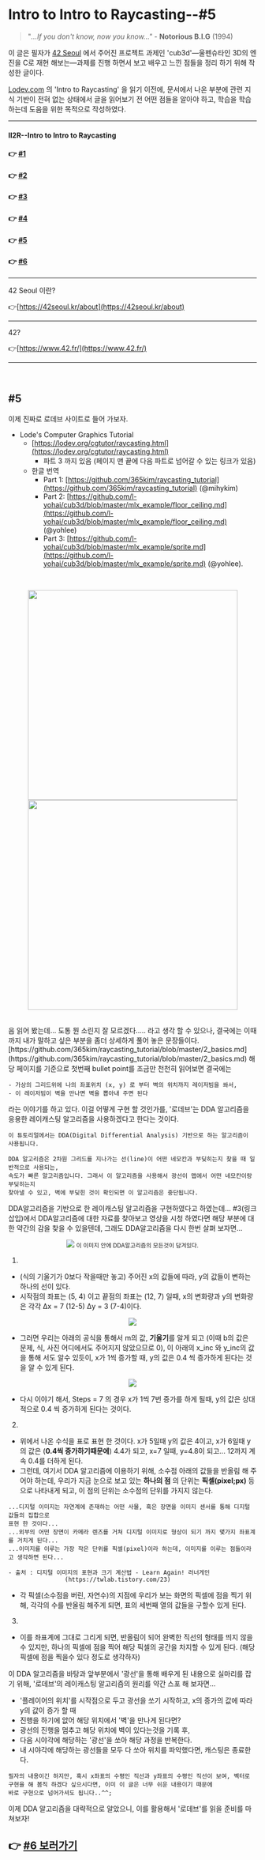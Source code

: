 # Intro to Intro to Raycasting--#5

> "*...If you don't know, now you know..."* - **Notorious B.I.G** (1994)

이 글은 필자가 [42 Seoul](http://42seoul.kr) 에서 주어진 프로젝트 과제인 'cub3d'—울펜슈타인 3D의 엔진을 C로 재현 해보는—과제를 진행 하면서 보고 배우고 느낀 점들을 정리 하기 위해 작성한 글이다.

[Lodev.com](http://lodev.com) 의 'Intro to Raycasting' 을 읽기 이전에, 문서에서 나온 부분에 관련 지식 기반이 전혀 없는 상태에서 글을 읽어보기 전 어떤 점들을 알아야 하고, 학습을 학습하는데 도움을 위한 목적으로 작성하였다.


---
#### II2R--Intro to Intro to Raycasting
#### 👉 <a href="https://github.com/sungyongcho/ii2r/blob/master/md/1.md">#1</a>
#### 👉 <a href="https://github.com/sungyongcho/ii2r/blob/master/md/2.md">#2</a>
#### 👉 <a href="https://github.com/sungyongcho/ii2r/blob/master/md/3.md">#3</a>
#### 👉 <a href="https://github.com/sungyongcho/ii2r/blob/master/md/4.md">#4</a>
#### 👉 <a href="https://github.com/sungyongcho/ii2r/blob/master/md/5.md">#5</a>
#### 👉 <a href="https://github.com/sungyongcho/ii2r/blob/master/md/6.md">#6</a>
---

42 Seoul 이란?

👉[https://42seoul.kr/about](https://42seoul.kr/about)

---

42?

👉[https://www.42.fr/](https://www.42.fr/)

---
<br>

## #5

이제 진짜로 로데브 사이트로 들어 가보자.

- Lode's Computer Graphics Tutorial
    - [https://lodev.org/cgtutor/raycasting.html](https://lodev.org/cgtutor/raycasting.html)
        - 파트 3 까지 있음 (페이지 맨 끝에 다음 파트로 넘어갈 수 있는 링크가 있음)
    - 한글 번역
        - Part 1: [https://github.com/365kim/raycasting_tutorial](https://github.com/365kim/raycasting_tutorial) (@mihykim)
        - Part 2: [https://github.com/l-yohai/cub3d/blob/master/mlx_example/floor_ceiling.md](https://github.com/l-yohai/cub3d/blob/master/mlx_example/floor_ceiling.md) (@yohlee)
        - Part 3: [https://github.com/l-yohai/cub3d/blob/master/mlx_example/sprite.md](https://github.com/l-yohai/cub3d/blob/master/mlx_example/sprite.md) (@yohlee).

<br>

<p float="left" align="center">
	<img width="425" hspace="20"src="../images/365kim_capture1.png" />
	<img width="425" hspace="20"src="../images/365kim_capture2.png" />
</p>

<br>
음 읽어 봤는데... 도통 뭔 소린지 잘 모르겠다..... 라고 생각 할 수 있으나, 결국에는 이때까지 내가 말하고 싶은 부분을 좀더 상세하게 풀어 놓은 문장들이다. [https://github.com/365kim/raycasting_tutorial/blob/master/2_basics.md](https://github.com/365kim/raycasting_tutorial/blob/master/2_basics.md) 해당 페이지를 기준으로 첫번째 bullet point를 조금만 천천히 읽어보면 결국에는

```
- 가상의 그리드위에 나의 좌표위치 (x, y) 로 부터 벽의 위치까지 레이저빔을 쏴서,
- 이 레이저빔이 벽을 만나면 벽을 뽑아내 주면 된다
```

라는 이야기를 하고 있다. 이걸 어떻게 구현 할 것인가를, '로데브'는 DDA 알고리즘을 응용한 레이캐스팅 알고리즘을 사용하겠다고 한다는 것이다.

```
이 튜토리얼에서는 DDA(Digital Differential Analysis) 기반으로 하는 알고리즘이 사용됩니다.

DDA 알고리즘은 2차원 그리드를 지나가는 선(line)이 어떤 네모칸과 부딪히는지 찾을 때 일반적으로 사용되는,
속도가 빠른 알고리즘입니다. 그래서 이 알고리즘을 사용해서 광선이 맵에서 어떤 네모칸이랑 부딪히는지
찾아낼 수 있고, 벽에 부딪힌 것이 확인되면 이 알고리즘은 중단됩니다.
```

DDA알고리즘을 기반으로 한 레이캐스팅 알고리즘을 구현하였다고 하였는데... #3(링크삽입)에서 DDA알고리즘에 대한 자료를 찾아보고 영상을 시청 하였다면 해당 부분에 대한 약간의 감을 찾을 수 있을텐데, 그래도 DDA알고리즘을 다시 한번 살펴 보자면...

<p align="center">
	<img src="../images/dda_explained.png" />
	<small align="center"> 이 이미지 안에 DDA알고리즘의 모든것이 담겨있다.</small>
</p>

1.

- (식의 기울기가 0보다 작을때만 놓고) 주어진 x의 값들에 따라, y의 값들이 변하는 하나의 선이 있다.
- 시작점의 좌표는 (5, 4) 이고 끝점의 좌표는 (12, 7) 일때, x의 변화량과 y의 변화량은 각각 Δx = 7 (12-5) Δy = 3 (7-4)이다.

 <p align="center">
	<img src="../images/delta_x.png" />
</p>

- 그러면 우리는 아래의 공식을 통해서 m의 값, **기울기**를 알게 되고 (이때 b의 값은 문제, 식, 사진 어디에서도 주어지지 않았으므로 0), 이 아래의 x_inc 와 y_inc의 값을 통해 서도 알수 있듯이, x가 1씩 증가할 때, y의 값은 0.4 씩 증가하게 된다는 것을 알 수 있게 된다.

<p align="center">
	<img src="../images/mx_b.png" />
</p>

- 다시 이야기 해서, Steps = 7 의 경우 x가 1씩 7번 증가를 하게 될때, y의 값은 상대적으로 0.4 씩 증가하게 된다는 것이다.

2.

- 위에서 나온 수식을 표로 표현 한 것이다. x가 5일때 y의 값은 4이고, x가 6일때 y의 값은 (**0.4씩 증가하기때문에**) 4.4가 되고, x=7 일때, y=4.8이 되고... 12까지 계속 0.4를 더하게 된다.
- 그런데, 여기서 DDA 알고리즘에 이용하기 위해, 소수점 아래의 값들을 반올림 해 주어야 하는데, 우리가 지금 눈으로 보고 있는 **하나의 점** 의 단위는 **픽셀(pixel;px)** 등으로 나타내게 되고, 이 점의 단위는 소수점의 단위를 가지지 않는다.

```
...디지털 이미지는 자연계에 존재하는 어떤 사물, 혹은 장면을 이미지 센서를 통해 디지털 값들의 집합으로
표현 한 것이다...
...외부의 어떤 장면이 카메라 렌즈를 거쳐 디지털 이미지로 형상이 되기 까지 몇가지 좌표계를 거치게 된다...
...이미지를 이루는 가장 작은 단위를 픽셀(pixel)이라 하는데, 이미지를 이루는 점들이라고 생각하면 된다...

- 출처 : 디지털 이미지의 표현과 크기 계산법 - Learn Again! 러너게인
				(https://twlab.tistory.com/23)
```

- 각 픽셀(소수점을 버린, 자연수)의 지점에 우리가 보는 화면의 픽셀에 점을 찍기 위해, 각각의 수를 반올림 해주게 되면, 표의 세번째 열의 값들을 구할수 있게 된다.

3.

- 이를 좌표계에 그대로 그리게 되면, 반올림이 되어 완벽한 직선의 형태를 띄지 않을 수 있지만,  하나의 픽셀에 점을 찍어 해당 픽셀의 공간을 차지할 수 있게 된다. (해당 픽셀에 점을 찍을수 있다 정도로 생각하자)


이 DDA 알고리즘을 바탕과 앞부분에서 '광선'을 통해 배우게 된 내용으로 실마리를 잡기 위해, '로데브'의 레이캐스팅 알고리즘의 원리를 약간 스포 해 보자면...
- '플레이어의 위치'를 시작점으로 두고 광선을 쏘기 시작하고, x의 증가의 값에 따라 y의 값이 증가 할 때
- 진행을 하기에 앖어 해당 위치에서 '벽'을 만나게 된다면?
- 광선의 진행을 멈추고 해당 위치에 벽이 있다는것을 기록 후,
- 다음 시야각에 해당하는 '광선'을 쏘아 해당 과정을 반복한다.
- 내 시야각에 해당하는 광선들을 모두 다 쏘아 위치를 파악했다면, 캐스팅은 종료한다.

```
필자의 내용이긴 하지만, 혹시 x좌표의 수평인 직선과 y좌표의 수평인 직선이 보여, 벡터로
구현을 해 봄직 하겠다 싶으시다면, 이미 이 글은 너무 쉬운 내용이기 때문에
바로 구현으로 넘어가셔도 됩니다..^^;
```
이제 DDA 알고리즘을 대략적으로 알았으니, 이를 활용해서 '로데브'를 읽을 준비를 마쳐보자!

## 👉 <a href="https://github.com/sungyongcho/ii2r/blob/master/md/6.md"> #6 보러가기</a>
